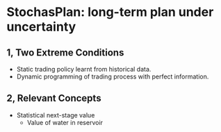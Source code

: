
# StochasPlan: long-term plan under uncertainty

## 1, Two Extreme Conditions

- Static trading policy learnt from historical data.
- Dynamic programming of trading process with perfect information.

## 2, Relevant Concepts

* Statistical next-stage value
	- Value of water in reservoir
